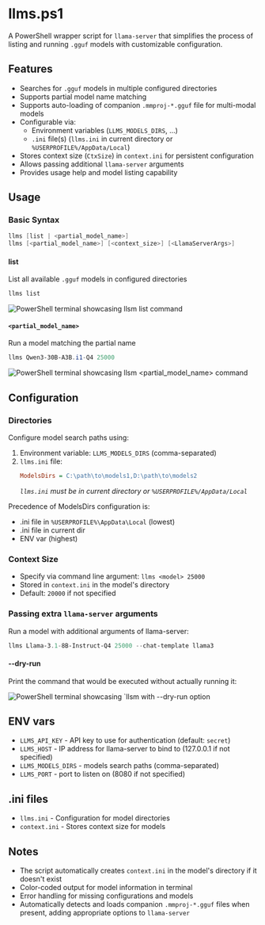 # llms.ps1

A PowerShell wrapper script for `llama-server` that simplifies the process of listing and running `.gguf` models with customizable configuration.

## Features
- Searches for `.gguf` models in multiple configured directories
- Supports partial model name matching
- Supports auto-loading of companion `.mmproj-*.gguf` file for multi-modal models
- Configurable via:
  - Environment variables (`LLMS_MODELS_DIRS`, ...)
  - `.ini` file(s) (`llms.ini` in current directory or `%USERPROFILE%/AppData/Local`)
- Stores context size (`CtxSize`) in `context.ini` for persistent configuration
- Allows passing additional `llama-server` arguments
- Provides usage help and model listing capability

## Usage

### Basic Syntax
```powershell
llms [list | <partial_model_name>]
llms [<partial_model_name>] [<context_size>] [<LlamaServerArgs>]
```

#### list
List all available `.gguf` models in configured directories
```powershell
llms list
```
![PowerShell terminal showcasing `llsm list` command](https://i.postimg.cc/507VKNvn/Clipboard01-1.png)


#### `<partial_model_name>`
Run a model matching the partial name
```powershell
llms Qwen3-30B-A3B.i1-Q4 25000
```
![PowerShell terminal showcasing `llsm <partial_model_name>` command](https://i.postimg.cc/43sBK6Mh/Clipboard03.png)


## Configuration

### Directories
Configure model search paths using:
1. Environment variable: `LLMS_MODELS_DIRS` (comma-separated)
2. `llms.ini` file:
   ```ini
   ModelsDirs = C:\path\to\models1,D:\path\to\models2
   ```
   *`llms.ini` must be in current directory or `%USERPROFILE%/AppData/Local`*

Precedence of ModelsDirs configuration is:

- .ini file in `%USERPROFILE%\AppData\Local` (lowest)
- .ini file in current dir
- ENV var (highest)

### Context Size
- Specify via command line argument: `llms <model> 25000`
- Stored in `context.ini` in the model's directory
- Default: `20000` if not specified

### Passing extra `llama-server` arguments

Run a model with additional arguments of llama-server:

```powershell
llms Llama-3.1-8B-Instruct-Q4 25000 --chat-template llama3
```

#### --dry-run

Print the command that would be executed without actually running it:

![PowerShell terminal showcasing `llsm with --dry-run option](https://i.postimg.cc/7YkgbDbQ/Clipboard01.png)


## ENV vars
- `LLMS_API_KEY` - API key to use for authentication (default: `secret`)
- `LLMS_HOST` - IP address for llama-server to bind to (127.0.0.1 if not specified)
- `LLMS_MODELS_DIRS` - models search paths (comma-separated)
- `LLMS_PORT` - port to listen on (8080 if not specified)

## .ini files
- `llms.ini` - Configuration for model directories
- `context.ini` - Stores context size for models

## Notes
- The script automatically creates `context.ini` in the model's directory if it doesn't exist
- Color-coded output for model information in terminal
- Error handling for missing configurations and models
- Automatically detects and loads companion `.mmproj-*.gguf` files when present, adding appropriate options to `llama-server`
